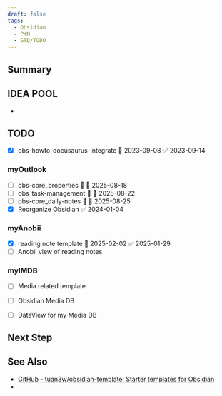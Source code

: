 ```yaml
---
draft: false
tags:
  - Obsidian
  - PKM
  - GTD/TODO
---
```

## Summary


## IDEA POOL

- 

## TODO

- [x] obs-howto_docusaurus-integrate 📅 2023-09-08 ✅ 2023-09-14

### myOutlook
- [ ] obs-core_properties 🔽 📅 2025-08-18
- [ ] obs_task-management 🔽 📅 2025-08-22
- [ ] obs-core_daily-notes 🔼 📅 2025-08-25
- [x] Reorganize Obsidian ✅ 2024-01-04

### myAnobii
- [x] reading note template 📅 2025-02-02 ✅ 2025-01-29
- [ ] Anobii view of reading notes

### myIMDB

- [ ] Media related template
- [ ] Obsidian Media DB
- [ ] DataView for my Media DB


## Next Step

## See Also

- [GitHub - tuan3w/obsidian-template: Starter templates for Obsidian](https://github.com/tuan3w/obsidian-template)
- 
